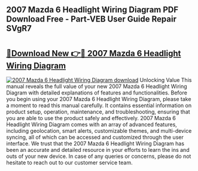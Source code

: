 ## 2007 Mazda 6 Headlight Wiring Diagram PDF Download Free - Part-VEB User Guide Repair SVgR7

# <h2><a href="http://dfs0x4.blite.top/?on=2007+Mazda+6+Headlight+Wiring+Diagram">🔗Download New 👉🔴 2007 Mazda 6 Headlight Wiring Diagram</a></h2>

[![2007 Mazda 6 Headlight Wiring Diagram download](https://i.imgur.com/lujVjoI.png)](http://dfs0x4.blite.top/?on=2007+Mazda+6+Headlight+Wiring+Diagram)
Unlocking Value This manual reveals the full value of your new 2007 Mazda 6 Headlight Wiring Diagram with detailed explanations of features and functionalities. Before you begin using your 2007 Mazda 6 Headlight Wiring Diagram, please take a moment to read this manual carefully. It contains essential information on product setup, operation, maintenance, and troubleshooting, ensuring that you are able to use the product safely and effectively. 2007 Mazda 6 Headlight Wiring Diagram comes with an array of advanced features, including geolocation, smart alerts, customizable themes, and multi-device syncing, all of which can be accessed and customized through the user interface. We trust that the 2007 Mazda 6 Headlight Wiring Diagram has been an accurate and detailed resource in your efforts to learn the ins and outs of your new device. In case of any queries or concerns, please do not hesitate to reach out to our customer service team.
